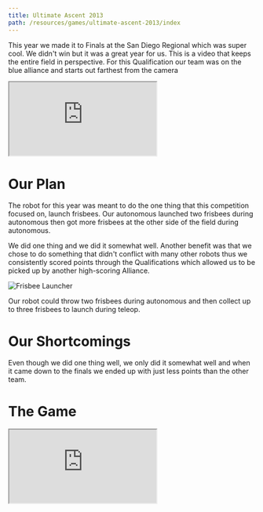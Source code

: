 ```yaml
---
title: Ultimate Ascent 2013
path: /resources/games/ultimate-ascent-2013/index
---
```


This year we made it to Finals at the San Diego Regional which was super cool. We didn't win but it was a great year for us. This is a video that keeps the entire field in perspective. For this Qualification our team was on the blue alliance and starts out farthest from the camera

<div class="videowrapper">
  <iframe src="https://www.youtube.com/embed/cDPHWoaka1M" allowfullscreen></iframe>
</div>

# Our Plan

The robot for this year was meant to do the one thing that this competition focused on, launch frisbees. Our autonomous launched two frisbees during autonomous then got more frisbees at the other side of the field during autonomous.

We did one thing and we did it somewhat well. Another benefit was that we chose to do something that didn't conflict with many other robots thus we consistently scored points through the Qualifications which allowed us to be picked up by another high-scoring Alliance.

![Frisbee Launcher](/images/ultimate-ascent-2013/frisbee-launcher.jpg)

Our robot could throw two frisbees during autonomous and then collect up to three frisbees to launch during teleop.

# Our Shortcomings

Even though we did one thing well, we only did it somewhat well and when it came down to the finals we ended up with just less points than the other team.

# The Game

<div class="videowrapper">
  <iframe src="https://www.youtube.com/embed/itHNW2OFr4Y" allowfullscreen></iframe>
</div>